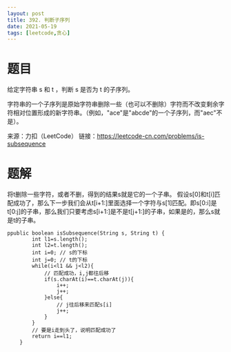 ```yaml
---
layout: post
title: 392. 判断子序列
date: 2021-05-19
tags: [leetcode,贪心]
---
```

# 题目
给定字符串 s 和 t ，判断 s 是否为 t 的子序列。

字符串的一个子序列是原始字符串删除一些（也可以不删除）字符而不改变剩余字符相对位置形成的新字符串。（例如，"ace"是"abcde"的一个子序列，而"aec"不是）。

来源：力扣（LeetCode）
链接：https://leetcode-cn.com/problems/is-subsequence



# 题解
将t删除一些字符，或者不删，得到的结果s就是它的一个子串。
假设s[0]和t[i]匹配成功了，那么下一步我们会从t[i+1:]里面选择一个字符与s[1]匹配。即s[0:i]是t[0:j]的子串，那么我们只要考虑s[i+1:]是不是t[j+1:]的子串，如果是的，那么s就是t的子串。
```
ppublic boolean isSubsequence(String s, String t) {
        int l1=s.length();
        int l2=t.length();
        int i=0; // s的下标
        int j=0; // t的下标
        while(i<l1 && j<l2){
            // 匹配成功，i,j都往后移
            if(s.charAt(i)==t.charAt(j)){
                i++;
                j++;
            }else{
                // j往后移来匹配s[i]
                j++;
            }
        }
        // 要是i走到头了，说明匹配成功了
        return i==l1;
    }
```